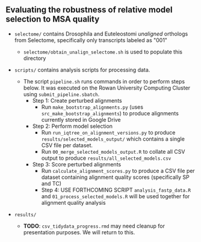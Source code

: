 ## Evaluating the robustness of relative model selection to MSA quality

+ `selectome/` contains Drosophila and Euteleostomi *unaligned* orthologs from Selectome, specifically only transcripts labeled as "001"
	+ `selectome/obtain_unalign_selectome.sh` is used to populate this directory

+ `scripts/` contains analysis scripts for processing data. 
	+ The script `pipeline.sh` runs commands in order to perform steps below. It was executed on the Rowan University Computing Cluster using `submit_pipeline.sbatch`.
		+ Step 1: Create perturbed alignments
			+ Run `make_bootstrap_alignments.py` (uses `src_make_bootstrap_alignments`) to produce alignments currently stored in Google Drive
		+ Step 2: Perform model selection
			+ Run `run_iqtree_on_alignment_versions.py` to produce `results/selected_models_output/` which contains a single CSV file per dataset.
			+ Run `00_merge_selected_models_output.R` to collate all CSV output to produce `results/all_selected_models.csv`
		+ Step 3: Score perturbed alignments
			+ Run `calculate_alignment_scores.py` to produce a CSV file per dataset containing alignment quality scores (specifically SP and TC)
			+ Step 4: USE FORTHCOMING SCRIPT `analysis_fastp_data.R` and `01_process_selected_models.R` will be used together for alignment quality analysis
	
+ `results/`
	+ **TODO**: `csv_tidydata_progress.rmd` may need cleanup for presentation purposes. We will return to this.


